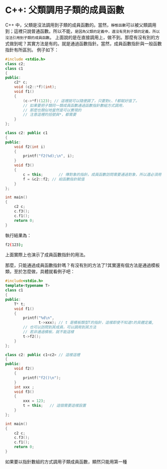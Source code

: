 # C++: 父類調用子類的成員函數

C++ 中，父類是沒法調用到子類的成員函數的。當然，`靜態函數`可以被父類調用到；這裡只說普通函數。所以不能，`是因為父類的定義中，還沒有見到子類的定義，所以沒法引用到子類的成員函數`。
上面說的是在直接調用上，做不到。那麼有沒有別的方式做到呢？其實方法是有的。就是通過函數指針。當然，成員函數指針與一般函數指針有所區別。
例子如下：


```cpp
#include <stdio.h>
class c2;
class c1
{
public:
    c2* c;
    void (c2::*f)(int);
    void f1()
    {
        (c->*f)(123); // 這裡就可以隨便調了，只要對c、f都賦好值了。
        // 如果要把子類同一類成員函數通過函數指針數組方式調用，
        // 那麼也類似地當然是可以實現的
        // 注意這裡的括號與*，都需要
    }
};

class c2: public c1
{
public:
    void f2(int i)
    {
        printf("f2(%d);\n", i);
    }
    void f3()
    {
        c = this;       // 傳對象的指針。成員函數訪問需要通過對象，所以還必須用它
        f = &c2::f2; // 給函數指針賦值
    }
};

int main()
{
    c2 c;
    c.f3();
    c.f1();
    return 0;
}
```

執行結果為：
```sh
f2(123);
```
上面實際上也演示了成員函數指針的用法。


那麼，只能通過成員函數指針嗎？有沒有別的方法了?其實還有個方法是通過模板類，至於怎麼做，具體就看例子吧：

```cpp
#include<stdio.h>
template<typename T>
class c1
{
public:
    T* t;
    void f1()
    {
        printf("%d\n",
               t->xxx); // t 是模板類型T的指針，這樣即使不知道t的具體定義,
        // 也可以訪問到其成員，可以調用到其方法
        // 若非通過模板，就不能這樣
        t->f2();
    }
};

class c2: public c1<c2> // 這樣這裡
{
public:
    void f2()
    {
        printf("f2()\n");
    }
    int xxx ;
    void f3()
    {
        xxx = 123;
        t = this;   // 這個需要這樣設置
    }
};

int main()
{
    c2 c;
    c.f3();
    c.f1();
    return 0;
}
```

如果要以指針數組的方式調用子類成員函數，顯然只能用第一種